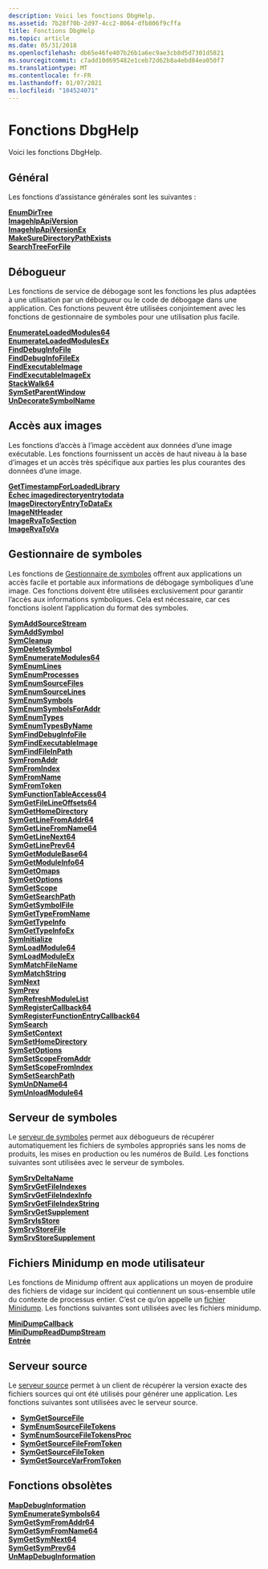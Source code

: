 ```yaml
---
description: Voici les fonctions DbgHelp.
ms.assetid: 7b28f70b-2d97-4cc2-8064-dfb806f9cffa
title: Fonctions DbgHelp
ms.topic: article
ms.date: 05/31/2018
ms.openlocfilehash: db65e46fe407b26b1a6ec9ae3cb8d5d7301d5821
ms.sourcegitcommit: c7add10d695482e1ceb72d62b8a4ebd84ea050f7
ms.translationtype: MT
ms.contentlocale: fr-FR
ms.lasthandoff: 01/07/2021
ms.locfileid: "104524071"
---
```

# <a name="dbghelp-functions"></a>Fonctions DbgHelp

Voici les fonctions DbgHelp.

## <a name="general"></a>Général

Les fonctions d’assistance générales sont les suivantes :

<dl>

[**EnumDirTree**](/windows/desktop/api/Dbghelp/nf-dbghelp-enumdirtree)  
[**ImagehlpApiVersion**](/windows/desktop/api/Dbghelp/nf-dbghelp-imagehlpapiversion)  
[**ImagehlpApiVersionEx**](/windows/desktop/api/Dbghelp/nf-dbghelp-imagehlpapiversionex)  
[**MakeSureDirectoryPathExists**](/windows/desktop/api/Dbghelp/nf-dbghelp-makesuredirectorypathexists)  
[**SearchTreeForFile**](/windows/desktop/api/Dbghelp/nf-dbghelp-searchtreeforfile)  
</dl>

## <a name="debugger"></a>Débogueur

Les fonctions de service de débogage sont les fonctions les plus adaptées à une utilisation par un débogueur ou le code de débogage dans une application. Ces fonctions peuvent être utilisées conjointement avec les fonctions de gestionnaire de symboles pour une utilisation plus facile.

<dl>

[**EnumerateLoadedModules64**](/windows/desktop/api/Dbghelp/nf-dbghelp-enumerateloadedmodules)  
[**EnumerateLoadedModulesEx**](/windows/desktop/api/Dbghelp/nf-dbghelp-enumerateloadedmodulesex)  
[**FindDebugInfoFile**](/windows/desktop/api/Dbghelp/nf-dbghelp-finddebuginfofile)  
[**FindDebugInfoFileEx**](/windows/desktop/api/Dbghelp/nf-dbghelp-finddebuginfofileex)  
[**FindExecutableImage**](/windows/desktop/api/Dbghelp/nf-dbghelp-findexecutableimage)  
[**FindExecutableImageEx**](/windows/desktop/api/Dbghelp/nf-dbghelp-findexecutableimageex)  
[**StackWalk64**](/windows/desktop/api/DbgHelp/nf-dbghelp-stackwalk)  
[**SymSetParentWindow**](/windows/desktop/api/Dbghelp/nf-dbghelp-symsetparentwindow)  
[**UnDecorateSymbolName**](/windows/desktop/api/Dbghelp/nf-dbghelp-undecoratesymbolname)  
</dl>

## <a name="image-access"></a>Accès aux images

Les fonctions d’accès à l’image accèdent aux données d’une image exécutable. Les fonctions fournissent un accès de haut niveau à la base d’images et un accès très spécifique aux parties les plus courantes des données d’une image.

<dl>

[**GetTimestampForLoadedLibrary**](/windows/desktop/api/Dbghelp/nf-dbghelp-gettimestampforloadedlibrary)  
[**Échec imagedirectoryentrytodata**](/windows/desktop/api/Dbghelp/nf-dbghelp-imagedirectoryentrytodata)  
[**ImageDirectoryEntryToDataEx**](/windows/desktop/api/Dbghelp/nf-dbghelp-imagedirectoryentrytodataex)  
[**ImageNtHeader**](/windows/desktop/api/Dbghelp/nf-dbghelp-imagentheader)  
[**ImageRvaToSection**](/windows/desktop/api/Dbghelp/nf-dbghelp-imagervatosection)  
[**ImageRvaToVa**](/windows/desktop/api/Dbghelp/nf-dbghelp-imagervatova)  
</dl>

## <a name="symbol-handler"></a>Gestionnaire de symboles

Les fonctions de [Gestionnaire de symboles](symbol-handling.md) offrent aux applications un accès facile et portable aux informations de débogage symboliques d’une image. Ces fonctions doivent être utilisées exclusivement pour garantir l’accès aux informations symboliques. Cela est nécessaire, car ces fonctions isolent l’application du format des symboles.

<dl>

[**SymAddSourceStream**](/windows/desktop/api/Dbghelp/nf-dbghelp-symaddsourcestream)  
[**SymAddSymbol**](/windows/desktop/api/Dbghelp/nf-dbghelp-symaddsymbol)  
[**SymCleanup**](/windows/desktop/api/Dbghelp/nf-dbghelp-symcleanup)  
[**SymDeleteSymbol**](/windows/desktop/api/Dbghelp/nf-dbghelp-symdeletesymbol)  
[**SymEnumerateModules64**](/windows/desktop/api/Dbghelp/nf-dbghelp-symenumeratemodules)  
[**SymEnumLines**](/windows/desktop/api/Dbghelp/nf-dbghelp-symenumlines)  
[**SymEnumProcesses**](/windows/desktop/api/DbgHelp/nf-dbghelp-symenumprocesses)  
[**SymEnumSourceFiles**](/windows/desktop/api/DbgHelp/nf-dbghelp-symenumsourcefiles)  
[**SymEnumSourceLines**](/windows/desktop/api/DbgHelp/nf-dbghelp-symenumsourcelines)  
[**SymEnumSymbols**](/windows/desktop/api/Dbghelp/nf-dbghelp-symenumsymbols)  
[**SymEnumSymbolsForAddr**](/windows/desktop/api/Dbghelp/nf-dbghelp-symenumsymbolsforaddr)  
[**SymEnumTypes**](/windows/desktop/api/Dbghelp/nf-dbghelp-symenumtypes)  
[**SymEnumTypesByName**](/windows/desktop/api/Dbghelp/nf-dbghelp-symenumtypesbyname)  
[**SymFindDebugInfoFile**](/windows/desktop/api/Dbghelp/nf-dbghelp-symfinddebuginfofile)  
[**SymFindExecutableImage**](/windows/desktop/api/Dbghelp/nf-dbghelp-symfindexecutableimage)  
[**SymFindFileInPath**](/windows/desktop/api/DbgHelp/nf-dbghelp-symfindfileinpath)  
[**SymFromAddr**](/windows/desktop/api/Dbghelp/nf-dbghelp-symfromaddr)  
[**SymFromIndex**](/windows/desktop/api/Dbghelp/nf-dbghelp-symfromindex)  
[**SymFromName**](/windows/desktop/api/Dbghelp/nf-dbghelp-symfromname)  
[**SymFromToken**](/windows/desktop/api/Dbghelp/nf-dbghelp-symfromtoken)  
[**SymFunctionTableAccess64**](/windows/desktop/api/Dbghelp/nf-dbghelp-symfunctiontableaccess)  
[**SymGetFileLineOffsets64**](/windows/desktop/api/Dbghelp/nf-dbghelp-symgetfilelineoffsets64)  
[**SymGetHomeDirectory**](/windows/desktop/api/Dbghelp/nf-dbghelp-symgethomedirectory)  
[**SymGetLineFromAddr64**](/windows/desktop/api/Dbghelp/nf-dbghelp-symgetlinefromaddr)  
[**SymGetLineFromName64**](/windows/desktop/api/Dbghelp/nf-dbghelp-symgetlinefromname)  
[**SymGetLineNext64**](/windows/desktop/api/Dbghelp/nf-dbghelp-symgetlinenext)  
[**SymGetLinePrev64**](/windows/desktop/api/Dbghelp/nf-dbghelp-symgetlineprev)  
[**SymGetModuleBase64**](/windows/desktop/api/Dbghelp/nf-dbghelp-symgetmodulebase)  
[**SymGetModuleInfo64**](/windows/desktop/api/Dbghelp/nf-dbghelp-symgetmoduleinfo)  
[**SymGetOmaps**](/windows/desktop/api/Dbghelp/nf-dbghelp-symgetomaps)  
[**SymGetOptions**](/windows/desktop/api/Dbghelp/nf-dbghelp-symgetoptions)  
[**SymGetScope**](/windows/desktop/api/Dbghelp/nf-dbghelp-symgetscope)  
[**SymGetSearchPath**](/windows/desktop/api/Dbghelp/nf-dbghelp-symgetsearchpath)  
[**SymGetSymbolFile**](/windows/desktop/api/Dbghelp/nf-dbghelp-symgetsymbolfile)  
[**SymGetTypeFromName**](/windows/desktop/api/Dbghelp/nf-dbghelp-symgettypefromname)  
[**SymGetTypeInfo**](/windows/desktop/api/Dbghelp/nf-dbghelp-symgettypeinfo)  
[**SymGetTypeInfoEx**](/windows/desktop/api/Dbghelp/nf-dbghelp-symgettypeinfoex)  
[**SymInitialize**](/windows/desktop/api/Dbghelp/nf-dbghelp-syminitialize)  
[**SymLoadModule64**](/windows/desktop/api/Dbghelp/nf-dbghelp-symloadmodule)  
[**SymLoadModuleEx**](/windows/desktop/api/Dbghelp/nf-dbghelp-symloadmoduleex)  
[**SymMatchFileName**](/windows/desktop/api/Dbghelp/nf-dbghelp-symmatchfilename)  
[**SymMatchString**](/windows/desktop/api/DbgHelp/nf-dbghelp-symmatchstring)  
[**SymNext**](/windows/desktop/api/DbgHelp/nf-dbghelp-symnext)  
[**SymPrev**](/windows/desktop/api/DbgHelp/nf-dbghelp-symprev)  
[**SymRefreshModuleList**](/windows/desktop/api/Dbghelp/nf-dbghelp-symrefreshmodulelist)  
[**SymRegisterCallback64**](/windows/desktop/api/Dbghelp/nf-dbghelp-symregistercallback)  
[**SymRegisterFunctionEntryCallback64**](/windows/desktop/api/Dbghelp/nf-dbghelp-symregisterfunctionentrycallback)  
[**SymSearch**](/windows/desktop/api/Dbghelp/nf-dbghelp-symsearch)  
[**SymSetContext**](/windows/desktop/api/Dbghelp/nf-dbghelp-symsetcontext)  
[**SymSetHomeDirectory**](/windows/desktop/api/Dbghelp/nf-dbghelp-symsethomedirectory)  
[**SymSetOptions**](/windows/desktop/api/Dbghelp/nf-dbghelp-symsetoptions)  
[**SymSetScopeFromAddr**](/windows/desktop/api/Dbghelp/nf-dbghelp-symsetscopefromaddr)  
[**SymSetScopeFromIndex**](/windows/desktop/api/Dbghelp/nf-dbghelp-symsetscopefromindex)  
[**SymSetSearchPath**](/windows/desktop/api/Dbghelp/nf-dbghelp-symsetsearchpath)  
[**SymUnDName64**](/windows/desktop/api/Dbghelp/nf-dbghelp-symundname)  
[**SymUnloadModule64**](/windows/desktop/api/Dbghelp/nf-dbghelp-symunloadmodule)  
</dl>

## <a name="symbol-server"></a>Serveur de symboles

Le [serveur de symboles](symbol-servers-and-symbol-stores.md) permet aux débogueurs de récupérer automatiquement les fichiers de symboles appropriés sans les noms de produits, les mises en production ou les numéros de Build. Les fonctions suivantes sont utilisées avec le serveur de symboles.

<dl>

[**SymSrvDeltaName**](/windows/desktop/api/DbgHelp/nf-dbghelp-symsrvdeltaname)  
[**SymSrvGetFileIndexes**](/windows/desktop/api/DbgHelp/nf-dbghelp-symsrvgetfileindexes)  
[**SymSrvGetFileIndexInfo**](/windows/desktop/api/Dbghelp/nf-dbghelp-symsrvgetfileindexinfo)  
[**SymSrvGetFileIndexString**](/windows/desktop/api/DbgHelp/nf-dbghelp-symsrvgetfileindexstring)  
[**SymSrvGetSupplement**](/windows/desktop/api/DbgHelp/nf-dbghelp-symsrvgetsupplement)  
[**SymSrvIsStore**](/windows/desktop/api/DbgHelp/nf-dbghelp-symsrvisstore)  
[**SymSrvStoreFile**](/windows/desktop/api/DbgHelp/nf-dbghelp-symsrvstorefile)  
[**SymSrvStoreSupplement**](/windows/desktop/api/DbgHelp/nf-dbghelp-symsrvstoresupplement)  
</dl>

## <a name="user-mode-minidump-files"></a>Fichiers Minidump en mode utilisateur

Les fonctions de Minidump offrent aux applications un moyen de produire des fichiers de vidage sur incident qui contiennent un sous-ensemble utile du contexte de processus entier. C’est ce qu’on appelle un [fichier Minidump](minidump-files.md). Les fonctions suivantes sont utilisées avec les fichiers minidump.

<dl>

[**MiniDumpCallback**](/windows/desktop/api/minidumpapiset/nc-minidumpapiset-minidump_callback_routine)  
[**MiniDumpReadDumpStream**](/windows/desktop/api/minidumpapiset/nf-minidumpapiset-minidumpreaddumpstream)  
[**Entrée**](/windows/desktop/api/minidumpapiset/nf-minidumpapiset-minidumpwritedump)  
</dl>

## <a name="source-server"></a>Serveur source

Le [serveur source](source-server-and-source-indexing.md) permet à un client de récupérer la version exacte des fichiers sources qui ont été utilisés pour générer une application. Les fonctions suivantes sont utilisées avec le serveur source.

-   [**SymGetSourceFile**](/windows/desktop/api/Dbghelp/nf-dbghelp-symgetsourcefile)
-   [**SymEnumSourceFileTokens**](/windows/desktop/api/Dbghelp/nf-dbghelp-symenumsourcefiletokens)
-   [**SymEnumSourceFileTokensProc**](/windows/desktop/api/Dbghelp/nc-dbghelp-penumsourcefiletokenscallback)
-   [**SymGetSourceFileFromToken**](/windows/desktop/api/Dbghelp/nf-dbghelp-symgetsourcefilefromtoken)
-   [**SymGetSourceFileToken**](/windows/desktop/api/Dbghelp/nf-dbghelp-symgetsourcefiletoken)
-   [**SymGetSourceVarFromToken**](/windows/desktop/api/Dbghelp/nf-dbghelp-symgetsourcevarfromtoken)

## <a name="obsolete-functions"></a>Fonctions obsolètes

<dl>

[**MapDebugInformation**](/windows/desktop/api/Dbghelp/nf-dbghelp-mapdebuginformation)  
[**SymEnumerateSymbols64**](/windows/desktop/api/Dbghelp/nf-dbghelp-symenumeratesymbols)  
[**SymGetSymFromAddr64**](/windows/desktop/api/Dbghelp/nf-dbghelp-symgetsymfromaddr)  
[**SymGetSymFromName64**](/windows/desktop/api/Dbghelp/nf-dbghelp-symgetsymfromname)  
[**SymGetSymNext64**](/windows/desktop/api/Dbghelp/nf-dbghelp-symgetsymnext)  
[**SymGetSymPrev64**](/windows/desktop/api/Dbghelp/nf-dbghelp-symgetsymprev)  
[**UnMapDebugInformation**](/windows/desktop/api/Dbghelp/nf-dbghelp-unmapdebuginformation)  
</dl>

 

 



